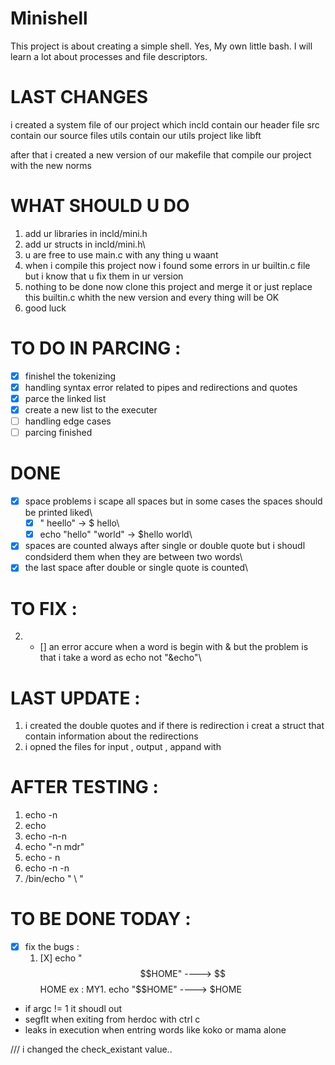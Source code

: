 # Minishell
This project is about creating a simple shell. Yes, My own little bash. I will learn a lot about processes and file descriptors.

# LAST CHANGES

i created a system file of our project which 
incld contain our header file
src	  contain our source files
utils contain our utils project like libft 

after that i created a new version of our makefile 
that compile our project with the new norms 


# WHAT SHOULD U DO

1. add ur libraries in incld/mini.h
2. add ur structs in incld/mini.h\
3. u are free to use main.c with any thing u waant
4. when i compile this project now i found some errors in ur builtin.c file but i know that u fix them in ur version
5. nothing to be done now clone this project and merge it or just replace this builtin.c whith the new version and every thing will be OK
6. good luck

# TO DO IN PARCING :

- [x] finishel the tokenizing
- [x] handling syntax error related to pipes and redirections and quotes
- [x] parce the linked list
- [x] create a new list to the executer
- [ ] handling edge cases
- [ ] parcing finished

# DONE

 - [x] space problems i scape all spaces but in some cases the spaces should be printed liked\
	- [x] "     heello" -> $     hello\
	- [x] echo "hello"     "world"  -> $hello world\
 - [x] spaces are counted always after single or double quote but i shoudl condsiderd them when they are between two words\
 - [x] the last space after double or single quote is counted\

# TO FIX :

2. - [] an error accure when a word is begin with & but the problem is that i take a word as echo not "&echo"\


# LAST UPDATE :

1. i created the double quotes and if there is redirection i creat a struct that contain information about the redirections
2. i opned the files for input , output , appand with


# AFTER TESTING :

1. echo -n 		
2. echo    		
3. echo -n-n 	
4. echo "-n     mdr"
5. echo - n
6. echo -n -n
7. /bin/echo " \  "


# TO BE DONE TODAY :
- [X] fix the bugs : 
	1. [X] echo "$$HOME"    ---->     $$HOME
	 ex : MY1. echo "$$HOME"  ---->     $HOME 
- if argc != 1 it shoudl out
- segflt when exiting from herdoc with ctrl c
- leaks in execution when entring words like koko or mama alone




/// i changed the check_existant value..